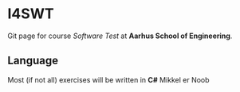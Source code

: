 # I4SWT
Git page for course *Software Test* at **Aarhus School of Engineering**.

## Language

Most (if not all) exercises will be written in **C#**
Mikkel er Noob
